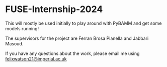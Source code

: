 # FUSE-Internship-2024

This will mostly be used initially to play around with PyBAMM and get some models running!

The supervisors for the project are Ferran Brosa Planella and Jabbari Masoud.

If you have any questions about the work, please email me using felixwatson21@imperial.ac.uk